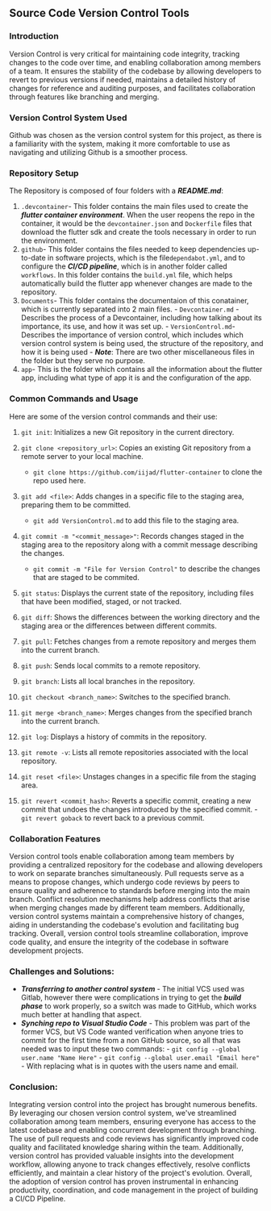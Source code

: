 ## Source Code Version Control Tools
### Introduction
Version Control is very critical for maintaining code integrity, tracking changes to the code over time, and enabling collaboration among members of a team. It ensures the stability of the codebase by allowing developers to revert to previous versions if needed, maintains a detailed history of changes for reference and auditing purposes, and facilitates collaboration through features like branching and merging.

### **Version Control System Used**
Github was chosen as the version control system for this project, as there is a familiarity with the system, making it more comfortable to use as navigating and utilizing Github is a smoother process. 

### **Repository Setup**
The Repository is composed of four folders with a ***README.md***:
1. `.devcontainer`- This folder contains the main files used to create the ***flutter container environment***. When the user reopens the repo in the container, it would be the `devcontainer.json` and `Dockerfile` files that download the flutter sdk and create the tools necessary in order to run the environment.
2. `github`- This folder contains the files needed to keep dependencies up-to-date in software projects, which is the file`dependabot.yml`, and to configure the ***CI/CD pipeline***, which is in another folder called `workflows`. In this folder contains the `build.yml` file, which helps automatically build the flutter app whenever changes are made to the repository. 
3. `Documents`- This folder contains the documentaion of this conatainer, which is currently separated into 2 main files.
		 - `Devcontainer.md` - Describes the process of a Devcontainer, including how talking about its importance, its use, and how it was set up.
		 - `VersionControl.md`- Describes the importance of version control, which includes which version control system is being used, the structure of the repository, and how it is being used
		- ***Note***: There are two other miscellaneous files in the folder but they serve no purpose.  
4. `app`- This is the folder which contains all the information about the flutter app, including what type of app it is and the configuration of the app.

### **Common Commands and Usage**
Here are some of the version control commands and their use:
1.  `git init`: Initializes a new Git repository in the current directory.
    
2.  `git clone <repository_url>`: Copies an existing Git repository from a remote server to your local machine. 
	- `git clone https://github.com/iijad/flutter-container` to clone the repo used here.
    
3.  `git add <file>`: Adds changes in a specific file to the staging area, preparing them to be committed.	
	- `git add VersionControl.md` to add this file to the staging area.
    
4.  `git commit -m "<commit_message>"`: Records changes staged in the staging area to the repository along with a commit message describing the changes.
	- `git commit -m "File for Version Control"` to describe the changes that are staged to be commited. 
    
5.  `git status`: Displays the current state of the repository, including files that have been modified, staged, or not tracked.
    
6.  `git diff`: Shows the differences between the working directory and the staging area or the differences between different commits.
    
7.  `git pull`: Fetches changes from a remote repository and merges them into the current branch.
    
8.  `git push`: Sends local commits to a remote repository.
    
9.  `git branch`: Lists all local branches in the repository.
    
10.  `git checkout <branch_name>`: Switches to the specified branch.
    
11.  `git merge <branch_name>`: Merges changes from the specified branch into the current branch.
    
12.  `git log`: Displays a history of commits in the repository.
    
13.  `git remote -v`: Lists all remote repositories associated with the local repository.
    
14.  `git reset <file>`: Unstages changes in a specific file from the staging area.
    
15.  `git revert <commit_hash>`: Reverts a specific commit, creating a new commit that undoes the changes introduced by the specified commit.
	- `git revert goback` to revert back to a previous commit. 

### **Collaboration Features**
Version control tools enable collaboration among team members by providing a centralized repository for the codebase and allowing developers to work on separate branches simultaneously. Pull requests serve as a means to propose changes, which undergo code reviews by peers to ensure quality and adherence to standards before merging into the main branch. Conflict resolution mechanisms help address conflicts that arise when merging changes made by different team members. Additionally, version control systems maintain a comprehensive history of changes, aiding in understanding the codebase's evolution and facilitating bug tracking. Overall, version control tools streamline collaboration, improve code quality, and ensure the integrity of the codebase in software development projects.

### **Challenges and Solutions:**
- ***Transferring to another  control system*** - The initial VCS used was Gitlab, however there were complications in trying to get the ***build phase*** to work properly, so a switch was made to GitHub, which works much better at handling that aspect.
- ***Synching repo to Visual Studio Code*** - This problem was part of the former VCS, but VS Code wanted verification when anyone tries to commit for the first time from a non GitHub source, so all that was needed was to input these two commands:
		- `git config --global user.name "Name Here"`
		- `git config --global user.email "Email here"`
		- With replacing what is in quotes with the users name and email. 

### **Conclusion:**
  
Integrating version control into the project has brought numerous benefits. By leveraging our chosen version control system, we've streamlined collaboration among team members, ensuring everyone has access to the latest codebase and enabling concurrent development through branching. The use of pull requests and code reviews has significantly improved code quality and facilitated knowledge sharing within the team. Additionally, version control has provided valuable insights into the development workflow, allowing anyone to track changes effectively, resolve conflicts efficiently, and maintain a clear history of the project's evolution. Overall, the adoption of version control has proven instrumental in enhancing productivity, coordination, and code management in the project of building a CI/CD Pipeline. 

